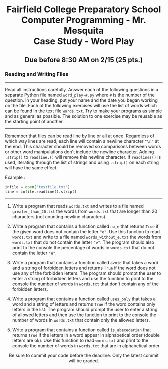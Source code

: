<h1 align="center">
    Fairfield College Preparatory School<br>
    Computer Programming - Mr. Mesquita<br>
    Case Study - Word Play
</h1>

<h2 align="center">Due before 8:30 AM on 2/15 (25 pts.)</h2>

### Reading and Writing Files
---
Read all instructions carefully. Answer each of the following questions in a separate Python file named `word_play-#.py` where `#` is the number of the question. In your heading, put your name and the date you began working on the file. Each of the following exercises will use the list of words which can be found in the text file `words.txt`. Try to make your programs as simple and as general as possible. The solution to one exercise may be reusable as the starting point of another.

---
Remember that files can be read line by line or all at once. Regardless of which way lines are read, each line will contain a newline character `"\n"` at the end. This character should be removed so comparisons between words or other word manipulations don't include the newline character. Adding `.strip()` to `readline.()` will remove this newline character. If `readlines()` is used, iterating through the list of strings and using `.strip()` on each string will have the same effect.

Example :
``` python
infile = open('testfile.txt')
line = infile.readline().strip()
```
---
1. Write a program that reads `words.txt` and writes to a file named `greater_than_20.txt` the words from `words.txt` that are longer than 20 characters (not counting newline characters).

2. Write a program that contains a function called `no_e` that returns `True` if the given word does not contain the letter `"e"`. Use this function to read `words.txt` and write to a file named `words_without_e.txt` the words from `words.txt` that do not contain the letter `"e"`. The program should also print to the console the percentage of words in `words.txt` that do not contain the letter `"e"`.

3. Write a program that contains a function called `avoid` that takes a word and a string of forbidden letters and returns `True` if the word does not use any of the forbidden letters. The program should prompt the user to enter a string of forbidden letters and use the function to print to the console the number of words in `words.txt` that don't contain any of the forbidden letters.

4. Write a program that contains a function called `uses_only` that takes a word and a string of letters and returns `True` if the word contains only letters in the list. The program should prompt the user to enter a string of allowed letters and then use the function to print to the console the number of words in `words.txt` that contain only the allowed letters.

5. Write a program that contains a function called `is_abecedarian` that returns `True` if the letters in a word appear in alphabetical order (double letters are ok). Use this function to read `words.txt` and print to the console the number of words in `words.txt` that are in alphabetical order.

<p align="center">Be sure to commit your code before the deadline. Only the latest commit will be graded.</p>
